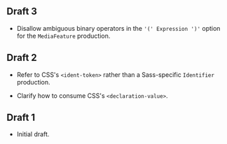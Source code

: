## Draft 3

* Disallow ambiguous binary operators in the `'(' Expression ')'` option for the
  `MediaFeature` production.

## Draft 2

* Refer to CSS's `<ident-token>` rather than a Sass-specific `Identifier`
  production.

* Clarify how to consume CSS's `<declaration-value>`.

## Draft 1

* Initial draft.
